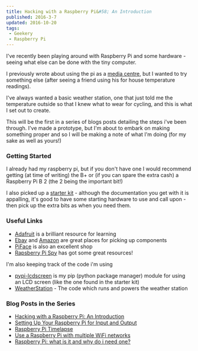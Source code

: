 ```yaml
---
title: Hacking with a Raspberry Pi&#58; An Introduction
published: 2016-3-7
updated: 2016-10-20
tags:
 - Geekery
 - Raspberry Pi
---
```


<p>I've recently been playing around with Raspberry Pi and some hardware - seeing what else can be done with the tiny computer.</p>
<p>I previously wrote about using the pi as a <a href="http://www.mikestreety.co.uk/blog/my-media-centre-solution">media centre</a>, but I wanted to try something else (after seeing a friend using his for house temperature readings).</p>
<p>I've always wanted a basic weather station, one that just told me the temperature outside so that I knew what to wear for cycling, and this is what I set out to create.</p>
<p>This will be the first in a series of blogs posts detailing the steps i've been through. I've made a prototype, but I'm about to embark on making something proper and so I will be making a note of what I'm doing (for my sake as well as yours!)</p>
<h3>Getting Started</h3>
<p>I already had my raspberry pi, but if you don't have one I would recommend getting (at time of writing) the B+ or (if you can spare the extra cash) a Raspberry Pi B 2 (the 2 being the important bit!)</p>
<p>I also picked up a <a href="http://www.amazon.co.uk/Sintron-T-Cobbler-Extension-Starter-Raspberry/dp/B00KKW6NEA/">starter kit</a> - although the documentation you get with it is appalling, it's good to have some starting hardware to use and call upon - then pick up the extra bits as when you need them.</p>
<h3>Useful Links</h3>
<ul>
<li><a href="https://learn.adafruit.com/category/raspberry-pi">Adafruit</a> is a brilliant resource for learning</li>
<li><a href="http://www.ebay.co.uk">Ebay</a> and <a href="http://www.amazon.co.uk">Amazon</a> are great places for picking up components</li>
<li><a href="http://www.piface.org.uk/">PiFace</a> is also an excellent shop</li>
<li><a href="http://www.raspberrypi-spy.co.uk/">Rapsberry Pi Spy</a> has got some great resources!</li>
</ul>
<p>I'm also keeping track of the code i'm using</p>
<ul>
<li><a href="https://github.com/mikestreety/pypi-lcdscreen">pypi-lcdscreen</a> is my pip (python package manager) module for using an LCD screen (like the one found in the starter kit)</li>
<li><a href="https://github.com/mikestreety/WeatherStation">WeatherStation</a> - The code which runs and powers the weather station</li>
</ul>
<h3>Blog Posts in the Series</h3>
<ul>
<li><a href="http://www.mikestreety.co.uk/blog/hacking-with-a-raspberry-pi-an-introduction">Hacking with a Raspberry Pi: An Introduction</a></li>
<li><a href="http://www.mikestreety.co.uk/blog/setting-up-your-raspberry-pi-for-input-and-output">Setting Up Your Raspberry Pi for Input and Output</a></li>
<li><a href="http://www.mikestreety.co.uk/blog/raspberry-pi-timelapse">Raspberry Pi Timelapse</a></li>
<li><a href="http://www.mikestreety.co.uk/blog/use-a-raspberry-pi-with-multiple-wifi-networks">Use a Raspberry Pi with multiple WiFi networks</a></li><li><a href="https://www.liquidlight.co.uk/blog/article/raspberry-pi-what-is-it-and-why-do-i-need-one/">Raspberry Pi: what is it and why do i need one?</a></li>
</ul>